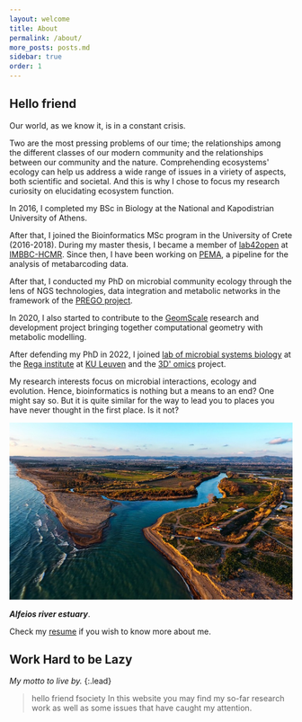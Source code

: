 ```yaml
---
layout: welcome
title: About
permalink: /about/
more_posts: posts.md
sidebar: true
order: 1
---
```


## Hello friend


Our world, as we know it, is in a constant crisis.

Two are the most pressing problems of our time; the relationships among the different classes of our modern community
and the relationships between our community and the nature.
Comprehending ecosystems' ecology can help us address a wide range of issues in a viriety of aspects, both scientific and societal.
And this is why I chose to focus my research curiosity on elucidating ecosystem function.

In 2016, I completed my BSc in Biology at the National and Kapodistrian University of Athens.
<!-- It was then when I realised the great part that Bioinformatics play in every aspect of modern biology; in ecosystem functioning as well. <br /><br /> -->

After that, I joined the Bioinformatics MSc program in the University of Crete (2016-2018).
During my master thesis, I became a member of 
[lab42open](http://lab42open.hcmr.gr/) at 
[IMBBC-HCMR](http://imbbc3.hcmr.gr/).
Since then, I have been working on [PEMA](https://github.com/hariszaf/pema),
a pipeline for the analysis of metabarcoding data.
<!-- PEMA has been selected from <a href="https://www.lifewatch.eu/">LifeWatch - ERIC</a> for the analysis of the ARMS derived data . <br /><br />  -->

After that, I conducted my PhD on microbial community ecology through the lens of NGS technologies, data integration and metabolic networks
in the framework of the [PREGO project](http://prego.hcmr.gr/).
<!-- I intend to merge analyses of different types of NGS data, knowledge aggregation and data  integration, along with network analysis,  to end up with some prommising hypotheses
regarding <b>how</b> ecosystems work and <b>what</b> is what we could do to restore the balance. -->

In 2020, I also started to contribute to the [GeomScale](https://geomscale.github.io/) research and development project bringing together 
computational geometry with metabolic modelling. 


After defending my PhD in 2022, I joined 
[lab of microbial systems biology](msysbiology.com/) 
at the 
[Rega institute](https://rega.kuleuven.be) 
at 
[KU Leuven](https://www.kuleuven.be/english/kuleuven) 
and the 
[3D' omics](https://www.3domics.eu) project. 


My research interests focus on microbial interactions, ecology and evolution.
Hence, bioinformatics is nothing but a means to an end? 
One might say so. 
But it is quite similar for the way to lead you to places you have never thought in the first place. Is it not? 








<a href="#" class="image featured"><img src="assets/img/4070594.jpg" alt=""  max-width="1480" max-height="150"  /></a>
<p><b><i> Alfeios river  estuary</b></i>.










Check my [resume] if you wish to know more about me.



## Work Hard to be Lazy

_My motto to live by._
{:.lead}

> hello friend fsociety
> In this website you may find my so-far research work as well as some issues that have caught my attention.





<!--author-->



<!-- Links -->
[SAP Labs Korea]: https://www.sap.com/korea/about/labs-korea.html
[Hanyang University]: https://www.hanyang.ac.kr/
[heavy gamer]: https://steamcommunity.com/id/lazyren
[resume]: /resume/
[original post]: http://blog.vivekmahbubani.com/2007/03/work-hard-to-be-lazy.html
[Hydejack]: https://hydejack.com
